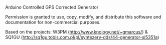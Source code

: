  Arduino Controlled GPS Corrected Generator
 
 Permission is granted to use, copy, modify, and distribute this software  and documentation for non-commercial purposes.

 Based on the projects: 
 W3PM (http://www.knology.net/~gmarcus/)
 &  SQ1GU (http://sq1gu.tobis.com.pl/pl/syntezery-dds/44-generator-si5351a)
